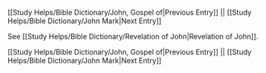 [[Study Helps/Bible Dictionary/John, Gospel of|Previous Entry]]  ||  [[Study Helps/Bible Dictionary/John Mark|Next Entry]]

 See [[Study Helps/Bible Dictionary/Revelation of John|Revelation of John]].

[[Study Helps/Bible Dictionary/John, Gospel of|Previous Entry]]  ||  [[Study Helps/Bible Dictionary/John Mark|Next Entry]]